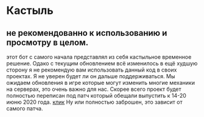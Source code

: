 # Кастыль
## не рекомендованно к использованию и просмотру в целом.
этот бот с самого начала представлял из себя кастыльное временное решение. Одако с текущим обновлением всё изменилось в ещё худшую сторону
я не рекомендую вам использовать данный код в своих проектах. Я не уверен будет ли он дальше поддерживаться.
Мы ожидаем обновления в игре которые могут изменить многие механики на серверах, это очень важно для нас. 
Скорее всего проект будет полностью переписан под патч который обещали выпустить к 14-20 июню 2020 года. [клик](https://www.youtube.com/watch?v=EXwRqaRG2Zo&feature=emb_logo)
Ну или полностью заброшен, это зависит от самого патча.
